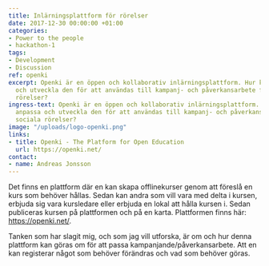 ```yaml
---
title: Inlärningsplattform för rörelser
date: 2017-12-30 00:00:00 +01:00
categories:
- Power to the people
- hackathon-1
tags:
- Development
- Discussion
ref: openki
excerpt: Openki är en öppen och kollaborativ inlärningsplattform. Hur kan vi anpassa
  och utveckla den för att användas till kampanj- och påverkansarbete för sociala
  rörelser?
ingress-text: Openki är en öppen och kollaborativ inlärningsplattform. Hur kan vi
  anpassa och utveckla den för att användas till kampanj- och påverkansarbete för
  sociala rörelser?
image: "/uploads/logo-openki.png"
links:
- title: Openki - The Platform for Open Education
  url: https://openki.net/
contact:
- name: Andreas Jonsson
---
```


Det finns en plattform där en kan skapa offlinekurser genom att föreslå en kurs som behöver hållas. Sedan kan andra som vill vara med delta i kursen, erbjuda sig vara kursledare eller erbjuda en lokal att hålla kursen i. Sedan publiceras kursen på plattformen och på en karta. Plattformen finns här: https://openki.net/.

Tanken som har slagit mig, och som jag vill utforska, är om och hur denna plattform kan göras om för att passa kampanjande/påverkansarbete. Att en kan registerar något som behöver förändras och vad som behöver göras.
